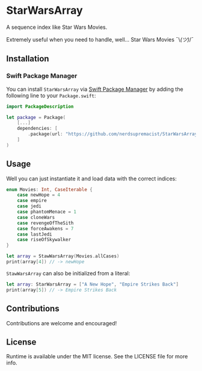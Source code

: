 # StarWarsArray
A sequence index like Star Wars Movies.

Extremely useful when you need to handle, well... Star Wars Movies ¯\\_(ツ)_/¯ 

## Installation
### Swift Package Manager

You can install `StarWarsArray` via [Swift Package Manager](https://swift.org/package-manager/) by adding the following line to your `Package.swift`:

```swift
import PackageDescription

let package = Package(
    [...]
    dependencies: [
        .package(url: "https://github.com/nerdsupremacist/StarWarsArray.git", .upToNextMajor(from: "0.1.0"))
    ]
)
```

## Usage

Well you can just instantiate it and load data with the correct indices:

```swift
enum Movies: Int, CaseIterable {
    case newHope = 4
    case empire
    case jedi
    case phantomMenace = 1
    case cloneWars
    case revengeOfTheSith
    case forceAwakens = 7
    case lastJedi
    case riseOfSkywalker
}

let array = StawWarsArray(Movies.allCases)
print(array[4]) // -> newHope
```

`StawWarsArray` can also be initialized from a literal:

```swift
let array: StarWarsArray = ["A New Hope", "Empire Strikes Back"]
print(array[5]) // -> Empire Strikes Back
```

## Contributions
Contributions are welcome and encouraged!

## License
Runtime is available under the MIT license. See the LICENSE file for more info.
